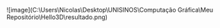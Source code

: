 ![image](C:\Users\Nicolas\Desktop\UNISINOS\Computação Gráfica\Meu Repositório\Hello3D\resultado.png)
